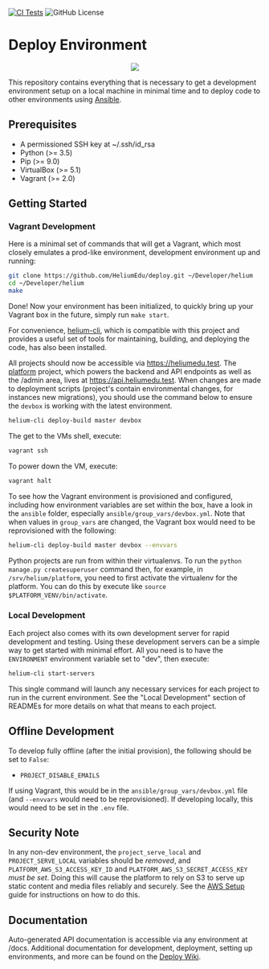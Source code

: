 [![CI Tests](https://github.com/HeliumEdu/deploy/actions/workflows/build.yml/badge.svg)](https://github.com/HeliumEdu/deploy/actions/workflows/build.yml)
![GitHub License](https://img.shields.io/github/license/heliumedu/deploy)

# Deploy Environment

<p align="center"><img src="https://www.heliumedu.com/assets/img/logo_full_blue.png" /></p>

This repository contains everything that is necessary to get a development environment setup on a local machine in
minimal time and to deploy code to other environments using [Ansible](https://www.ansible.com/).

## Prerequisites

- A permissioned SSH key at ~/.ssh/id_rsa
- Python (>= 3.5)
- Pip (>= 9.0)
- VirtualBox (>= 5.1)
- Vagrant (>= 2.0)

## Getting Started

### Vagrant Development
Here is a minimal set of commands that will get a Vagrant, which most closely emulates a prod-like environment,
development environment up and running:

```sh
git clone https://github.com/HeliumEdu/deploy.git ~/Developer/helium
cd ~/Developer/helium
make
```

Done! Now your environment has been initialized, to quickly bring up your Vagrant box in the future, simply run `make start`.

For convenience, [helium-cli](https://github.com/HeliumEdu/heliumcli#readme), which is compatible with this
project and provides a useful set of tools for maintaining, building, and deploying the code, has also been installed.

All projects should now be accessible via <https://heliumedu.test>. The [platform](https://github.com/HeliumEdu/platform) project, which powers the backend and
API endpoints as well as the /admin area, lives at <https://api.heliumedu.test>. When changes are made to deployment
scripts (project's contain environmental changes, for instances new migrations), you should use the command below to
ensure the `devbox` is working with the latest environment.

```sh
helium-cli deploy-build master devbox
```

The get to the VMs shell, execute:

```sh
vagrant ssh
```

To power down the VM, execute:

```sh
vagrant halt
```

To see how the Vagrant environment is provisioned and configured, including how environment variables are set within
the box, have a look in the `ansible` folder, especially `ansible/group_vars/devbox.yml`. Note that when values in
`group_vars` are changed, the Vagrant box would need to be reprovisioned with the following:

```sh
helium-cli deploy-build master devbox --envvars
```

Python projects are run from within their virtualenvs. To run the `python manage.py createsuperuser` command then,
for example, in `/srv/helium/platform`, you need to first activate the virtualenv for the platform. You can do this by
execute like `source $PLATFORM_VENV/bin/activate`.

### Local Development
Each project also comes with its own development server for rapid development and testing. Using these development
servers can be a simple way to get started with minimal effort. All you need is to have the `ENVIRONMENT` environment
variable set to "dev", then execute:

```sh
helium-cli start-servers
```

This single command will launch any necessary services for each project to run in the current environment. See the
"Local Development" section of READMEs for more details on what that means to each project.

## Offline Development

To develop fully offline (after the initial provision), the following should be set to `False`:

- `PROJECT_DISABLE_EMAILS`

If using Vagrant, this would be in the `ansible/group_vars/devbox.yml` file (and `--envvars` would need to be
reprovisioned). If developing locally, this would need to be set in the `.env` file.

## Security Note

In any non-dev environment, the `project_serve_local` and `PROJECT_SERVE_LOCAL` variables should be _removed_, and
`PLATFORM_AWS_S3_ACCESS_KEY_ID` and `PLATFORM_AWS_S3_SECRET_ACCESS_KEY` _must be set_. Doing this will cause the
platform to rely on S3 to serve up static content and media files reliably and securely. See the [AWS Setup](
https://github.com/HeliumEdu/deploy/wiki/External-Services#using-s3)
guide for instructions on how to do this.

## Documentation

Auto-generated API documentation is accessible via any environment at /docs. Additional documentation for development,
deployment, setting up environments, and more can be found on the [Deploy Wiki](https://github.com/HeliumEdu/deploy/wiki).
